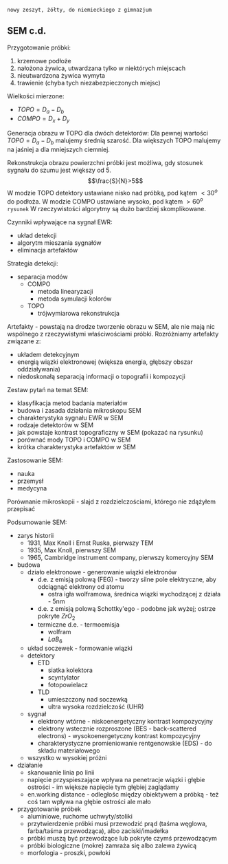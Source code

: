 `nowy zeszyt, żółty, do niemieckiego z gimnazjum`

## SEM c.d.

Przygotowanie próbki:

1. krzemowe podłoże
2. nałożona żywica, utwardzana tylko w niektórych miejscach
3. nieutwardzona żywica wymyta
4. trawienie (chyba tych niezabezpieczonych miejsc)

Wielkości mierzone:

- $TOPO=D_a-D_b$
- $COMPO=D_x+D_y$

Generacja obrazu w TOPO dla dwóch detektorów:
Dla pewnej wartości $TOPO=D_a-D_b$ malujemy średnią szarość. Dla większych TOPO malujemy na jaśniej a dla mniejszych ciemniej. 

Rekonstrukcja obrazu powierzchni próbki jest możliwa, gdy stosunek sygnału do szumu jest większy od 5.
$$\frac{S}{N}>5$$
W modzie TOPO detektory ustawiane nisko nad próbką, pod kątem $<30^o$ do podłoża. 
W modzie COMPO ustawiane wysoko, pod kątem $>60^o$
`rysunek`
W rzeczywistości algorytmy są dużo bardziej skomplikowane.

Czynniki wpływające na sygnał EWR:

- układ detekcji
- algorytm mieszania sygnałów
- eliminacja artefaktów

Strategia detekcji:

- separacja modów
	- COMPO
		- metoda linearyzacji
		- metoda symulacji kolorów
	- TOPO
		- trójwymiarowa rekonstrukcja

Artefakty - powstają na drodze tworzenie obrazu w SEM, ale nie mają nic wspólnego z rzeczywistymi właściwościami próbki. Rozróżniamy artefakty związane z:

- układem detekcyjnym
- energią wiązki elektronowej (większa energia, głębszy obszar oddziaływania)
- niedoskonałą separacją informacji o topografii i kompozycji

Zestaw pytań na temat SEM:

- klasyfikacja metod badania materiałów
- budowa i zasada działania mikroskopu SEM
- charakterystyka sygnału EWR w SEM
- rodzaje detektorów w SEM
- jak powstaje kontrast topograficzny w SEM (pokazać na rysunku)
- porównać mody TOPO i COMPO w SEM
- krótka charakterystyka artefaktów w SEM

Zastosowanie SEM:

- nauka
- przemysł
- medycyna

Porównanie mikroskopii - slajd z rozdzielczościami, którego nie zdążyłem przepisać

Podsumowanie SEM:

- zarys historii
	- 1931, Max Knoll i Ernst Ruska, pierwszy TEM
	- 1935, Max Knoll, pierwszy SEM
	- 1965, Cambridge instrument company, pierwszy komercyjny SEM
- budowa
	- działo elektronowe - generowanie wiązki elektronów
		- d.e. z emisją polową (FEG) - tworzy silne pole elektryczne, aby odciągnąć elektrony od atomu
			- ostra igła wolframowa, średnica wiązki wychodzącej z działa - 5nm
		- d.e. z emisją polową Schottky'ego - podobne jak wyżej; ostrze pokryte $ZrO_2$ 
		- termiczne d.e. - termoemisja
			- wolfram
			- $LaB_6$ 
	- układ soczewek - formowanie wiązki
	- detektory
		- ETD
			- siatka kolektora
			- scyntylator
			- fotopowielacz
		- TLD
			- umieszczony nad soczewką
			- ultra wysoka rozdzielczość (UHR)
	- sygnał 
		- elektrony wtórne - niskoenergetyczny kontrast kompozycyjny
		- elektrony wstecznie rozproszone (BES - back-scattered electrons) - wysokoenergetyczny kontrast kompozycyjny
		- charakterystyczne promieniowanie rentgenowskie (EDS) - do składu materiałowego
	- wszystko w wysokiej próżni
- działanie
	- skanowanie linia po linii
	- napięcie przyspieszające wpływa na penetracje wiązki i głębie ostrości - im większe napięcie tym głębiej zaglądamy
	- en.working distance - odległośc między obiektywem a próbką - też coś tam wpływa na głębie ostrości ale mało
- przygotowanie próbek
	- aluminiowe, ruchome uchwyty/stoliki 
	- przytwierdzenie próbki musi przewodzić prąd (taśma węglowa, farba/taśma przewodząca), albo zaciski/imadełka
	- próbki muszą być przewodzące lub pokryte czymś przewodzącym
	- próbki biologiczne (mokre) zamraża się albo zalewa żywicą 
	- morfologia - proszki, powłoki 